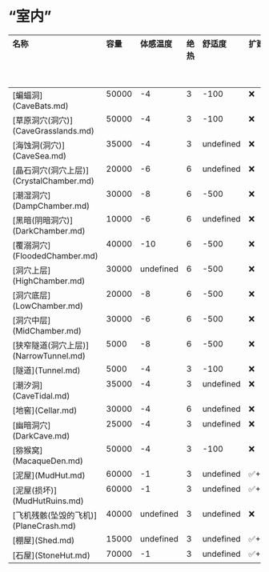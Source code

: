 # “室内”  
<table class="table table-bordered" data-toggle="table"  ><thead style=""><tr ><th  style="text-align:left;vertical-align:top;"  >名称</th><th  style="text-align:left;vertical-align:top;"  data-sortable="true"  >容量</th><th  style="text-align:left;vertical-align:top;"  >体感温度</th><th  style="text-align:left;vertical-align:top;"  data-sortable="true"  >绝热</th><th  style="text-align:left;vertical-align:top;"  >舒适度</th><th  style="text-align:left;vertical-align:top;"  >扩建</th><th  style="text-align:left;vertical-align:top;"  >门</th><th  style="text-align:left;vertical-align:top;"  >家园标志</th><th  style="text-align:left;vertical-align:top;"  >海之荣耀</th><th  style="text-align:left;vertical-align:top;"  >皮地毯</th><th  style="text-align:left;vertical-align:top;"  >白墙</th><th  style="text-align:left;vertical-align:top;"  >通风塔</th><th  style="text-align:left;vertical-align:top;"  >通风塔</th></tr></thead><tr ><td  style="text-align:left;vertical-align:top;"  >[蝙蝠洞](CaveBats.md)</td><td  style="text-align:left;vertical-align:top;"  >50000</td><td  style="text-align:left;vertical-align:top;"  >-4</td><td  style="text-align:left;vertical-align:top;"  >3</td><td  style="text-align:left;vertical-align:top;"  >-100</td><td  style="text-align:left;vertical-align:top;"  >❌</td><td  style="text-align:left;vertical-align:top;"  >✅</td><td  style="text-align:left;vertical-align:top;"  >✅</td><td  style="text-align:left;vertical-align:top;"  >✅</td><td  style="text-align:left;vertical-align:top;"  >✅</td><td  style="text-align:left;vertical-align:top;"  >✅</td><td  style="text-align:left;vertical-align:top;"  >❌</td><td  style="text-align:left;vertical-align:top;"  >❌</td></tr><tr ><td  style="text-align:left;vertical-align:top;"  >[草原洞穴(洞穴)](CaveGrasslands.md)</td><td  style="text-align:left;vertical-align:top;"  >50000</td><td  style="text-align:left;vertical-align:top;"  >-4</td><td  style="text-align:left;vertical-align:top;"  >3</td><td  style="text-align:left;vertical-align:top;"  >-100</td><td  style="text-align:left;vertical-align:top;"  >❌</td><td  style="text-align:left;vertical-align:top;"  >✅</td><td  style="text-align:left;vertical-align:top;"  >✅</td><td  style="text-align:left;vertical-align:top;"  >✅</td><td  style="text-align:left;vertical-align:top;"  >✅</td><td  style="text-align:left;vertical-align:top;"  >✅</td><td  style="text-align:left;vertical-align:top;"  >❌</td><td  style="text-align:left;vertical-align:top;"  >❌</td></tr><tr ><td  style="text-align:left;vertical-align:top;"  >[海蚀洞(洞穴)](CaveSea.md)</td><td  style="text-align:left;vertical-align:top;"  >35000</td><td  style="text-align:left;vertical-align:top;"  >-4</td><td  style="text-align:left;vertical-align:top;"  >3</td><td  style="text-align:left;vertical-align:top;"  >undefined</td><td  style="text-align:left;vertical-align:top;"  >❌</td><td  style="text-align:left;vertical-align:top;"  >✅</td><td  style="text-align:left;vertical-align:top;"  >✅</td><td  style="text-align:left;vertical-align:top;"  >✅</td><td  style="text-align:left;vertical-align:top;"  >✅</td><td  style="text-align:left;vertical-align:top;"  >✅</td><td  style="text-align:left;vertical-align:top;"  >❌</td><td  style="text-align:left;vertical-align:top;"  >❌</td></tr><tr ><td  style="text-align:left;vertical-align:top;"  >[晶石洞穴(洞穴上层)](CrystalChamber.md)</td><td  style="text-align:left;vertical-align:top;"  >20000</td><td  style="text-align:left;vertical-align:top;"  >-6</td><td  style="text-align:left;vertical-align:top;"  >6</td><td  style="text-align:left;vertical-align:top;"  >undefined</td><td  style="text-align:left;vertical-align:top;"  >❌</td><td  style="text-align:left;vertical-align:top;"  >❌</td><td  style="text-align:left;vertical-align:top;"  >✅</td><td  style="text-align:left;vertical-align:top;"  >✅</td><td  style="text-align:left;vertical-align:top;"  >✅</td><td  style="text-align:left;vertical-align:top;"  >✅</td><td  style="text-align:left;vertical-align:top;"  >❌</td><td  style="text-align:left;vertical-align:top;"  >❌</td></tr><tr ><td  style="text-align:left;vertical-align:top;"  >[潮湿洞穴](DampChamber.md)</td><td  style="text-align:left;vertical-align:top;"  >30000</td><td  style="text-align:left;vertical-align:top;"  >-8</td><td  style="text-align:left;vertical-align:top;"  >6</td><td  style="text-align:left;vertical-align:top;"  >-500</td><td  style="text-align:left;vertical-align:top;"  >❌</td><td  style="text-align:left;vertical-align:top;"  >❌</td><td  style="text-align:left;vertical-align:top;"  >✅</td><td  style="text-align:left;vertical-align:top;"  >✅</td><td  style="text-align:left;vertical-align:top;"  >✅</td><td  style="text-align:left;vertical-align:top;"  >✅</td><td  style="text-align:left;vertical-align:top;"  >❌</td><td  style="text-align:left;vertical-align:top;"  >❌</td></tr><tr ><td  style="text-align:left;vertical-align:top;"  >[黑暗(阴暗洞穴)](DarkChamber.md)</td><td  style="text-align:left;vertical-align:top;"  >10000</td><td  style="text-align:left;vertical-align:top;"  >-6</td><td  style="text-align:left;vertical-align:top;"  >6</td><td  style="text-align:left;vertical-align:top;"  >undefined</td><td  style="text-align:left;vertical-align:top;"  >❌</td><td  style="text-align:left;vertical-align:top;"  >✅</td><td  style="text-align:left;vertical-align:top;"  >✅</td><td  style="text-align:left;vertical-align:top;"  >❌</td><td  style="text-align:left;vertical-align:top;"  >✅</td><td  style="text-align:left;vertical-align:top;"  >✅</td><td  style="text-align:left;vertical-align:top;"  >❌</td><td  style="text-align:left;vertical-align:top;"  >❌</td></tr><tr ><td  style="text-align:left;vertical-align:top;"  >[覆溺洞穴](FloodedChamber.md)</td><td  style="text-align:left;vertical-align:top;"  >40000</td><td  style="text-align:left;vertical-align:top;"  >-10</td><td  style="text-align:left;vertical-align:top;"  >6</td><td  style="text-align:left;vertical-align:top;"  >-500</td><td  style="text-align:left;vertical-align:top;"  >❌</td><td  style="text-align:left;vertical-align:top;"  >❌</td><td  style="text-align:left;vertical-align:top;"  >✅</td><td  style="text-align:left;vertical-align:top;"  >✅</td><td  style="text-align:left;vertical-align:top;"  >✅</td><td  style="text-align:left;vertical-align:top;"  >✅</td><td  style="text-align:left;vertical-align:top;"  >❌</td><td  style="text-align:left;vertical-align:top;"  >❌</td></tr><tr ><td  style="text-align:left;vertical-align:top;"  >[洞穴上层](HighChamber.md)</td><td  style="text-align:left;vertical-align:top;"  >30000</td><td  style="text-align:left;vertical-align:top;"  >undefined</td><td  style="text-align:left;vertical-align:top;"  >6</td><td  style="text-align:left;vertical-align:top;"  >-500</td><td  style="text-align:left;vertical-align:top;"  >❌</td><td  style="text-align:left;vertical-align:top;"  >❌</td><td  style="text-align:left;vertical-align:top;"  >✅</td><td  style="text-align:left;vertical-align:top;"  >✅</td><td  style="text-align:left;vertical-align:top;"  >✅</td><td  style="text-align:left;vertical-align:top;"  >✅</td><td  style="text-align:left;vertical-align:top;"  >❌</td><td  style="text-align:left;vertical-align:top;"  >❌</td></tr><tr ><td  style="text-align:left;vertical-align:top;"  >[洞穴底层](LowChamber.md)</td><td  style="text-align:left;vertical-align:top;"  >20000</td><td  style="text-align:left;vertical-align:top;"  >-8</td><td  style="text-align:left;vertical-align:top;"  >6</td><td  style="text-align:left;vertical-align:top;"  >-500</td><td  style="text-align:left;vertical-align:top;"  >❌</td><td  style="text-align:left;vertical-align:top;"  >❌</td><td  style="text-align:left;vertical-align:top;"  >✅</td><td  style="text-align:left;vertical-align:top;"  >✅</td><td  style="text-align:left;vertical-align:top;"  >✅</td><td  style="text-align:left;vertical-align:top;"  >✅</td><td  style="text-align:left;vertical-align:top;"  >❌</td><td  style="text-align:left;vertical-align:top;"  >❌</td></tr><tr ><td  style="text-align:left;vertical-align:top;"  >[洞穴中层](MidChamber.md)</td><td  style="text-align:left;vertical-align:top;"  >30000</td><td  style="text-align:left;vertical-align:top;"  >-6</td><td  style="text-align:left;vertical-align:top;"  >6</td><td  style="text-align:left;vertical-align:top;"  >-500</td><td  style="text-align:left;vertical-align:top;"  >❌</td><td  style="text-align:left;vertical-align:top;"  >❌</td><td  style="text-align:left;vertical-align:top;"  >✅</td><td  style="text-align:left;vertical-align:top;"  >✅</td><td  style="text-align:left;vertical-align:top;"  >✅</td><td  style="text-align:left;vertical-align:top;"  >✅</td><td  style="text-align:left;vertical-align:top;"  >❌</td><td  style="text-align:left;vertical-align:top;"  >❌</td></tr><tr ><td  style="text-align:left;vertical-align:top;"  >[狭窄隧道(洞穴上层)](NarrowTunnel.md)</td><td  style="text-align:left;vertical-align:top;"  >5000</td><td  style="text-align:left;vertical-align:top;"  >-8</td><td  style="text-align:left;vertical-align:top;"  >6</td><td  style="text-align:left;vertical-align:top;"  >-500</td><td  style="text-align:left;vertical-align:top;"  >❌</td><td  style="text-align:left;vertical-align:top;"  >✅</td><td  style="text-align:left;vertical-align:top;"  >✅</td><td  style="text-align:left;vertical-align:top;"  >❌</td><td  style="text-align:left;vertical-align:top;"  >✅</td><td  style="text-align:left;vertical-align:top;"  >✅</td><td  style="text-align:left;vertical-align:top;"  >❌</td><td  style="text-align:left;vertical-align:top;"  >❌</td></tr><tr ><td  style="text-align:left;vertical-align:top;"  >[隧道](Tunnel.md)</td><td  style="text-align:left;vertical-align:top;"  >5000</td><td  style="text-align:left;vertical-align:top;"  >-4</td><td  style="text-align:left;vertical-align:top;"  >3</td><td  style="text-align:left;vertical-align:top;"  >-100</td><td  style="text-align:left;vertical-align:top;"  >❌</td><td  style="text-align:left;vertical-align:top;"  >✅</td><td  style="text-align:left;vertical-align:top;"  >✅</td><td  style="text-align:left;vertical-align:top;"  >✅</td><td  style="text-align:left;vertical-align:top;"  >✅</td><td  style="text-align:left;vertical-align:top;"  >✅</td><td  style="text-align:left;vertical-align:top;"  >❌</td><td  style="text-align:left;vertical-align:top;"  >❌</td></tr><tr ><td  style="text-align:left;vertical-align:top;"  >[潮汐洞](CaveTidal.md)</td><td  style="text-align:left;vertical-align:top;"  >35000</td><td  style="text-align:left;vertical-align:top;"  >-4</td><td  style="text-align:left;vertical-align:top;"  >3</td><td  style="text-align:left;vertical-align:top;"  >undefined</td><td  style="text-align:left;vertical-align:top;"  >❌</td><td  style="text-align:left;vertical-align:top;"  >✅</td><td  style="text-align:left;vertical-align:top;"  >✅</td><td  style="text-align:left;vertical-align:top;"  >✅</td><td  style="text-align:left;vertical-align:top;"  >❌</td><td  style="text-align:left;vertical-align:top;"  >✅</td><td  style="text-align:left;vertical-align:top;"  >❌</td><td  style="text-align:left;vertical-align:top;"  >❌</td></tr><tr ><td  style="text-align:left;vertical-align:top;"  >[地窖](Cellar.md)</td><td  style="text-align:left;vertical-align:top;"  >30000</td><td  style="text-align:left;vertical-align:top;"  >-4</td><td  style="text-align:left;vertical-align:top;"  >6</td><td  style="text-align:left;vertical-align:top;"  >undefined</td><td  style="text-align:left;vertical-align:top;"  >❌</td><td  style="text-align:left;vertical-align:top;"  >✅</td><td  style="text-align:left;vertical-align:top;"  >✅</td><td  style="text-align:left;vertical-align:top;"  >✅</td><td  style="text-align:left;vertical-align:top;"  >✅</td><td  style="text-align:left;vertical-align:top;"  >✅</td><td  style="text-align:left;vertical-align:top;"  >❌</td><td  style="text-align:left;vertical-align:top;"  >❌</td></tr><tr ><td  style="text-align:left;vertical-align:top;"  >[幽暗洞穴](DarkCave.md)</td><td  style="text-align:left;vertical-align:top;"  >25000</td><td  style="text-align:left;vertical-align:top;"  >-4</td><td  style="text-align:left;vertical-align:top;"  >3</td><td  style="text-align:left;vertical-align:top;"  >undefined</td><td  style="text-align:left;vertical-align:top;"  >❌</td><td  style="text-align:left;vertical-align:top;"  >✅</td><td  style="text-align:left;vertical-align:top;"  >✅</td><td  style="text-align:left;vertical-align:top;"  >✅</td><td  style="text-align:left;vertical-align:top;"  >✅</td><td  style="text-align:left;vertical-align:top;"  >✅</td><td  style="text-align:left;vertical-align:top;"  >❌</td><td  style="text-align:left;vertical-align:top;"  >❌</td></tr><tr ><td  style="text-align:left;vertical-align:top;"  >[猕猴窝](MacaqueDen.md)</td><td  style="text-align:left;vertical-align:top;"  >50000</td><td  style="text-align:left;vertical-align:top;"  >-4</td><td  style="text-align:left;vertical-align:top;"  >3</td><td  style="text-align:left;vertical-align:top;"  >-100</td><td  style="text-align:left;vertical-align:top;"  >❌</td><td  style="text-align:left;vertical-align:top;"  >✅</td><td  style="text-align:left;vertical-align:top;"  >✅</td><td  style="text-align:left;vertical-align:top;"  >✅</td><td  style="text-align:left;vertical-align:top;"  >✅</td><td  style="text-align:left;vertical-align:top;"  >✅</td><td  style="text-align:left;vertical-align:top;"  >❌</td><td  style="text-align:left;vertical-align:top;"  >❌</td></tr><tr ><td  style="text-align:left;vertical-align:top;"  >[泥屋](MudHut.md)</td><td  style="text-align:left;vertical-align:top;"  >60000</td><td  style="text-align:left;vertical-align:top;"  >-1</td><td  style="text-align:left;vertical-align:top;"  >3</td><td  style="text-align:left;vertical-align:top;"  >undefined</td><td  style="text-align:left;vertical-align:top;"  >✅+30000</td><td  style="text-align:left;vertical-align:top;"  >✅</td><td  style="text-align:left;vertical-align:top;"  >✅</td><td  style="text-align:left;vertical-align:top;"  >✅</td><td  style="text-align:left;vertical-align:top;"  >✅</td><td  style="text-align:left;vertical-align:top;"  >✅</td><td  style="text-align:left;vertical-align:top;"  >✅</td><td  style="text-align:left;vertical-align:top;"  >❌</td></tr><tr ><td  style="text-align:left;vertical-align:top;"  >[泥屋(损坏)](MudHutRuins.md)</td><td  style="text-align:left;vertical-align:top;"  >60000</td><td  style="text-align:left;vertical-align:top;"  >-1</td><td  style="text-align:left;vertical-align:top;"  >3</td><td  style="text-align:left;vertical-align:top;"  >undefined</td><td  style="text-align:left;vertical-align:top;"  >✅+30000</td><td  style="text-align:left;vertical-align:top;"  >✅</td><td  style="text-align:left;vertical-align:top;"  >✅</td><td  style="text-align:left;vertical-align:top;"  >✅</td><td  style="text-align:left;vertical-align:top;"  >✅</td><td  style="text-align:left;vertical-align:top;"  >✅</td><td  style="text-align:left;vertical-align:top;"  >❌</td><td  style="text-align:left;vertical-align:top;"  >❌</td></tr><tr ><td  style="text-align:left;vertical-align:top;"  >[飞机残骸(坠毁的飞机)](PlaneCrash.md)</td><td  style="text-align:left;vertical-align:top;"  >40000</td><td  style="text-align:left;vertical-align:top;"  >undefined</td><td  style="text-align:left;vertical-align:top;"  >3</td><td  style="text-align:left;vertical-align:top;"  >undefined</td><td  style="text-align:left;vertical-align:top;"  >❌</td><td  style="text-align:left;vertical-align:top;"  >✅</td><td  style="text-align:left;vertical-align:top;"  >✅</td><td  style="text-align:left;vertical-align:top;"  >❌</td><td  style="text-align:left;vertical-align:top;"  >❌</td><td  style="text-align:left;vertical-align:top;"  >❌</td><td  style="text-align:left;vertical-align:top;"  >❌</td><td  style="text-align:left;vertical-align:top;"  >❌</td></tr><tr ><td  style="text-align:left;vertical-align:top;"  >[棚屋](Shed.md)</td><td  style="text-align:left;vertical-align:top;"  >15000</td><td  style="text-align:left;vertical-align:top;"  >undefined</td><td  style="text-align:left;vertical-align:top;"  >3</td><td  style="text-align:left;vertical-align:top;"  >undefined</td><td  style="text-align:left;vertical-align:top;"  >✅+10000</td><td  style="text-align:left;vertical-align:top;"  >✅</td><td  style="text-align:left;vertical-align:top;"  >✅</td><td  style="text-align:left;vertical-align:top;"  >✅</td><td  style="text-align:left;vertical-align:top;"  >❌</td><td  style="text-align:left;vertical-align:top;"  >❌</td><td  style="text-align:left;vertical-align:top;"  >❌</td><td  style="text-align:left;vertical-align:top;"  >❌</td></tr><tr ><td  style="text-align:left;vertical-align:top;"  >[石屋](StoneHut.md)</td><td  style="text-align:left;vertical-align:top;"  >70000</td><td  style="text-align:left;vertical-align:top;"  >-1</td><td  style="text-align:left;vertical-align:top;"  >3</td><td  style="text-align:left;vertical-align:top;"  >undefined</td><td  style="text-align:left;vertical-align:top;"  >✅+30000</td><td  style="text-align:left;vertical-align:top;"  >✅</td><td  style="text-align:left;vertical-align:top;"  >✅</td><td  style="text-align:left;vertical-align:top;"  >✅</td><td  style="text-align:left;vertical-align:top;"  >✅</td><td  style="text-align:left;vertical-align:top;"  >✅</td><td  style="text-align:left;vertical-align:top;"  >❌</td><td  style="text-align:left;vertical-align:top;"  >✅</td></tr></tbody></table>  
  


<script>document.title="“室内” - 卡牌生存百科 Card Survival Wiki";</script>